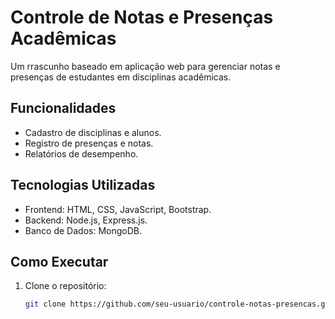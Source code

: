 # Controle de Notas e Presenças Acadêmicas

Um rrascunho baseado em aplicação web para gerenciar notas e presenças de estudantes em disciplinas acadêmicas.

## Funcionalidades
- Cadastro de disciplinas e alunos.
- Registro de presenças e notas.
- Relatórios de desempenho.

## Tecnologias Utilizadas
- Frontend: HTML, CSS, JavaScript, Bootstrap.
- Backend: Node.js, Express.js.
- Banco de Dados: MongoDB.

## Como Executar
1. Clone o repositório:
   ```bash
   git clone https://github.com/seu-usuario/controle-notas-presencas.git
